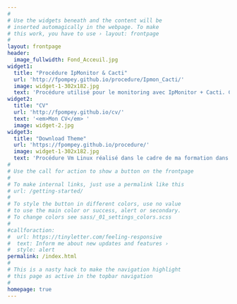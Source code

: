 ```yaml
---
#
# Use the widgets beneath and the content will be
# inserted automagically in the webpage. To make
# this work, you have to use › layout: frontpage
#
layout: frontpage
header:
  image_fullwidth: Fond_Acceuil.jpg
widget1:
  title: "Procédure IpMonitor & Cacti"
  url: 'http://fpompey.github.io/procedure/Ipmon_Cacti/'
  image: widget-1-302x182.jpg
  text: 'Procédure utilisé pour le monitoring avec IpMonitor + Cacti. Cette procédure a été réalisé lors de mes deux années en alternance dans la société BCS Technologies.'
widget2:
  title: "CV"
  url: 'http://fpompey.github.io/cv/'
  text: '<em>Mon CV</em> '
  image: widget-2.jpg
widget3:
  title: "Download Theme"
  url: 'https://fpompey.github.io/procedure/'
  image: widget-1-302x182.jpg
  text: 'Procédure Vm Linux réalisé dans le cadre de ma formation dans le BTS SIO IMCP et dans la société BCS Technologies'
#
# Use the call for action to show a button on the frontpage
#
# To make internal links, just use a permalink like this
# url: /getting-started/
#
# To style the button in different colors, use no value
# to use the main color or success, alert or secondary.
# To change colors see sass/_01_settings_colors.scss
#
#callforaction:
#  url: https://tinyletter.com/feeling-responsive
#  text: Inform me about new updates and features ›
#  style: alert
permalink: /index.html
#
# This is a nasty hack to make the navigation highlight
# this page as active in the topbar navigation
#
homepage: true
---
```

